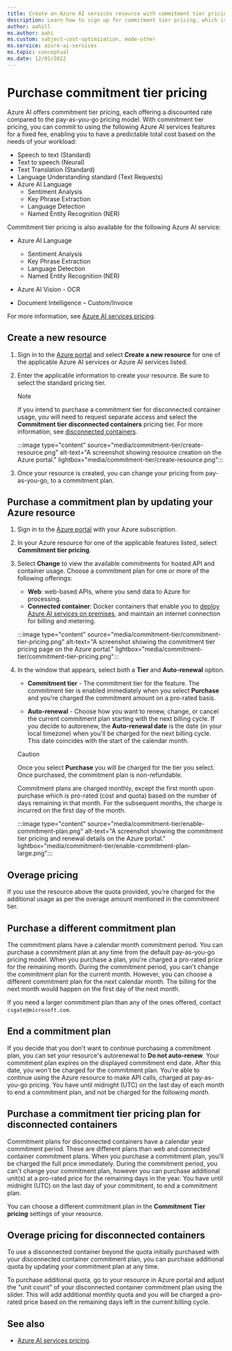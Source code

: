 ```yaml
---
title: Create an Azure AI services resource with commitment tier pricing
description: Learn how to sign up for commitment tier pricing, which is different than pay-as-you-go pricing.
author: aahill
ms.author: aahi
ms.custom: subject-cost-optimization, mode-other
ms.service: azure-ai-services
ms.topic: conceptual
ms.date: 12/01/2022
---
```


# Purchase commitment tier pricing

Azure AI offers commitment tier pricing, each offering a discounted rate compared to the pay-as-you-go pricing model. With commitment tier pricing, you can commit to using the following Azure AI services features for a fixed fee, enabling you to have a predictable total cost based on the needs of your workload:

* Speech to text (Standard)
* Text to speech (Neural)
* Text Translation (Standard)
* Language Understanding standard (Text Requests)
* Azure AI Language
  * Sentiment Analysis
  * Key Phrase Extraction
  * Language Detection
  * Named Entity Recognition (NER)

Commitment tier pricing is also available for the following Azure AI service:

* Azure AI Language
  * Sentiment Analysis
  * Key Phrase Extraction
  * Language Detection
  * Named Entity Recognition (NER)

* Azure AI Vision - OCR

* Document Intelligence – Custom/Invoice

For more information, see [Azure AI services pricing](https://azure.microsoft.com/pricing/details/cognitive-services/).

## Create a new resource

1. Sign in to the [Azure portal](https://portal.azure.com) and select **Create a new resource** for one of the applicable Azure AI services or Azure AI services listed.

2. Enter the applicable information to create your resource. Be sure to select the standard pricing tier.

    > [!NOTE]
    > If you intend to purchase a commitment tier for disconnected container usage, you will need to request separate access and select the **Commitment tier disconnected containers** pricing tier. For more information, see [disconnected containers](./containers/disconnected-containers.md).

    :::image type="content" source="media/commitment-tier/create-resource.png" alt-text="A screenshot showing resource creation on the Azure portal." lightbox="media/commitment-tier/create-resource.png":::

3. Once your resource is created, you can change your pricing from pay-as-you-go, to a commitment plan.

## Purchase a commitment plan by updating your Azure resource

1. Sign in to the [Azure portal](https://portal.azure.com) with your Azure subscription.
2. In your Azure resource for one of the applicable features listed, select **Commitment tier pricing**.
3. Select **Change** to view the available commitments for hosted API and container usage. Choose a commitment plan for one or more of the following offerings:
    * **Web**: web-based APIs, where you send data to Azure for processing.
    * **Connected container**: Docker containers that enable you to [deploy Azure AI services on premises](cognitive-services-container-support.md), and maintain an internet connection for billing and metering.

    :::image type="content" source="media/commitment-tier/commitment-tier-pricing.png" alt-text="A screenshot showing the commitment tier pricing page on the Azure portal." lightbox="media/commitment-tier/commitment-tier-pricing.png":::

4. In the window that appears, select both a **Tier** and **Auto-renewal** option.

    * **Commitment tier** - The commitment tier for the feature. The commitment tier is enabled immediately when you select **Purchase** and you're charged the commitment amount on a pro-rated basis.

    * **Auto-renewal** - Choose how you want to renew, change, or cancel the current commitment plan starting with the next billing cycle. If you decide to autorenew, the **Auto-renewal date** is the date (in your local timezone) when you'll be charged for the next billing cycle. This date coincides with the start of the calendar month.

    > [!CAUTION]
    > Once you select **Purchase** you will be charged for the tier you select. Once purchased, the commitment plan is non-refundable.
    >
    > Commitment plans are charged monthly, except the first month upon purchase which is pro-rated (cost and quota) based on the number of days remaining in that month. For the subsequent months, the charge is incurred on the first day of the month.

    :::image type="content" source="media/commitment-tier/enable-commitment-plan.png" alt-text="A screenshot showing the commitment tier pricing and renewal details on the Azure portal." lightbox="media/commitment-tier/enable-commitment-plan-large.png":::


## Overage pricing

If you use the resource above the quota provided, you're charged for the additional usage as per the overage amount mentioned in the commitment tier.

## Purchase a different commitment plan

The commitment plans have a calendar month commitment period. You can purchase a commitment plan at any time from the default pay-as-you-go pricing model. When you purchase a plan, you're charged a pro-rated price for the remaining month. During the commitment period, you can't change the commitment plan for the current month. However, you can choose a different commitment plan for the next calendar month. The billing for the next month would happen on the first day of the next month.

If you need a larger commitment plan than any of the ones offered, contact `csgate@microsoft.com`.

## End a commitment plan

If you decide that you don't want to continue purchasing a commitment plan, you can set your resource's autorenewal to **Do not auto-renew**. Your commitment plan expires on the displayed commitment end date. After this date, you won't be charged for the commitment plan. You're able to continue using the Azure resource to make API calls, charged at pay-as-you-go pricing. You have until midnight (UTC) on the last day of each month to end a commitment plan, and not be charged for the following month.

## Purchase a commitment tier pricing plan for disconnected containers

Commitment plans for disconnected containers have a calendar year commitment period. These are different plans than web and connected container commitment plans. When you purchase a commitment plan, you'll be charged the full price immediately. During the commitment period, you can't change your commitment plan, however you can purchase additional unit(s) at a pro-rated price for the remaining days in the year. You have until midnight (UTC) on the last day of your commitment, to end a commitment plan.

You can choose a different commitment plan in the **Commitment Tier pricing** settings of your resource.

## Overage pricing for disconnected containers

To use a disconnected container beyond the quota initially purchased with your disconnected container commitment plan, you can purchase additional quota by updating your commitment plan at any time. 

To purchase additional quota, go to your resource in Azure portal and adjust the "unit count" of your disconnected container commitment plan using the slider. This will add additional monthly quota and you will be charged a pro-rated price based on the remaining days left in the current billing cycle.

## See also

* [Azure AI services pricing](https://azure.microsoft.com/pricing/details/cognitive-services/).
